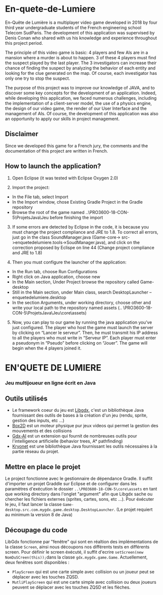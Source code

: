 # En-quete-de-Lumiere
En-Quête de Lumière is a multiplayer video game developed in 2018 by four third year undergraduate students of the French engineering
school Telecom SudParis. The development of this application was supervised by Denis Conan who shared with us his knowledge and experience
throughout this project period.


The principle of this video game is basic: 4 players and few AIs are in a mansion where a murder is about to happen. 3 of these 4 players
must find the suspect played by the last player. The 3 investigators can increase their chance of finding the suspect by analyzing the
behavior of each entity and looking for the clue generated on the map. Of course, each investigator has only one try to stop the suspect.


The purpose of this project was to improve our knowledge of JAVA, and to discover some key concepts for the development of an application.
Indeed, while developing this application, we faced numerous challenges, including the implementation of a client-server model, the use of
a physics engine, the design of our video game, the render of our User Interface and the management of AIs. Of course, the development of
this application was also an opportunity to apply our skills in project management.

## Disclaimer
Since we developed this game for a French jury, the comments and the documentation of this project are written in French.


## How to launch the application?



1.	Open Eclipse (it was tested with Eclipse Oxygen 2.0)


2.	Import the project:

  *	In the File tab, select Import
  *	In the Import window, chose Existing Gradle Project in the Gradle repository
  *	Browse the root of the game named ..\PRO3600-18-CON-5\ProjetsJava\Jeu before finishing the import

3.	If some errors are detected by Eclipse in the code, it is because you must change the project compliance and JRE to 1.8. To correct all errors, just go in the class SoundManager.java (Game-core-> src->enquetedelumiere.tools->SoudManager.java), and click on the correction proposed by Eclispe on line 44 (Change project compliance and JRE to 1.8)

4.	Then you must configure the launcher of the application:
  * In the Run tab, choose Run Configurations
  *	Right click on Java application, choose new
  *	In the Main section, Under Project browse the repository called Game-desktop
  * Still in the Main section, under Main class, search DesktopLauncher – enquetedelumiere.desktop
  * In the section Arguments, under working directory, choose other and write your local path to the repository named assets
    (.. \PRO3600-18-CON-5\ProjetsJava\Jeu\core\assets)


5.	Now, you can play to our game by running the java application you’ve just configured. The player who host the game must launch the server by clicking on “Lancer le serveur”. Then, he must transmit his IP address to all the players who must write in “Serveur IP”. Each player must enter a pseudonym in “Pseudo” before clicking on “Jouer”. The game will begin when the 4 players joined it.



# EN'QUETE DE LUMIERE
### Jeu multijoueur en ligne écrit en Java

## Outils utilisés
* Le framework coeur du jeu est [Libgdx](https://libgdx.badlogicgames.com/), c'est un bibliothèque Java
fournissant des outils de bases à la création d'un jeu (rendu, sprite, gestion des inputs, etc ...)
* [Box2D](http://box2d.org/) est un moteur physique pur jeux videos qui permet la gestion des mouvements et des collisions
* [Gdx-AI](https://github.com/libgdx/gdx-ai/wiki) est un extension qui fournit de nombreuses outils pour l'intelligence artificielle (behavior trees, A* pathfinding)
* [Kryonet](https://github.com/EsotericSoftware/kryonet) est une bibliothèque Java fournissant les outils nécessaires à la partie réseau du projet.

## Mettre en place le projet
Le project fonctionne avec le gestionnaire de dépendance Gradle. Il suffit d'importer un projet Graddle sur Eclipse et de
configurer dans les paramètres d'exécution le dossier `..\PRO3600-18-CON-5\core\assets` en tant que working directory dans l'onglet "argument" afin que Libgdx sache ou chercher les fichiers externes (sprites, cartes, sons, etc ...).
Pour éxécuter le jeu, il faut lancer la classe `Game-desktop.src.com.mygdx.game.desktop.DesktopLauncher`.
(Le projet requiert au minimum la version 8 de Java)

## Découpage du code
LibGdx fonctionne par "fenêtre" qui sont en réaltion des implémentations de la classe `Screen`, ainsi nous découpons nos
différents tests en différents screen. Pour définir le screen éxécuté, il suffit d'ecrire `setScreen(new NomDuSCreen(this));`dans la classe `gdx.mygdx.game.Game`.
Actuellement, deux fenêtres sont disponibles :
* `PlayScreen` qui est une carte simple avec collision ou un joueur peut se déplacer avec les touches ZQSD.
* `MutliPlayScreen` qui est une carte simple avec collision ou deux joueurs peuvent se déplacer avec les touches ZQSD et les flèches.
